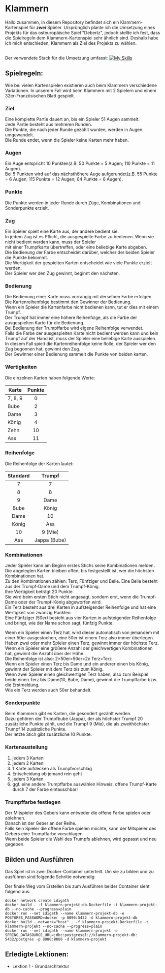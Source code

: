 # Klammern

Hallo zusammen, in diesem Repository befindet sich ein Klammern-Kartenspiel für **_zwei_** Spieler.
Ursprünglich plante ich die Umsetzung eines Projekts für das osteuropäische Spiel "Debertz", jedoch stellte ich fest,
dass die Spielregeln dem Klammern-Kartenspiel sehr ähnlich sind.
Deshalb habe ich mich entschieden, Klammern als Ziel des Projekts zu wählen.

<br>Der verwendete Stack für die Umsetzung
umfasst: [![My Skills](https://skillicons.dev/icons?i=maven,java,spring,ts,vue)](https://skillicons.dev)

## Spielregeln:

Wie bei vielen Kartenspielen existieren auch beim Klammern verschiedene Variationen.
In unserem Fall wird beim Klammern mit 2 Spielern und einem 32er-Französischen Blatt gespielt.

### Ziel

Eine komplette Partie dauert an, bis ein Spieler 51 Augen sammelt.<br>
Jede Partie besteht aus mehreren Runden.<br>
Die Punkte, die nach jeder Runde gezählt wurden, werden in Augen umgewandelt.<br>
Die Runde endet, wenn die Spieler keine Karten mehr haben.

### Augen

Ein Auge entspricht 10 Punkten(z.B. 50 Punkte = 5 Augen; 110 Punkte = 11 Augen).<br>
Bei 5 Punkten wird auf das nächsthöhere Auge aufgerundet(z.B. 55 Punkte = 6 Augen; 115 Punkte = 12 Augen; 64 Punkte = 6
Augen).<br>

### Punkte

Die Punkte werden in jeder Runde durch Züge, Kombinationen und Sonderpunkte erzielt.

### Zug

Ein Spieler spielt eine Karte aus, der andere bedient sie.<br>
In jedem Zug ist es Pflicht, die ausgespielte Farbe zu bedienen. Wenn sie nicht bedient werden kann, muss der
Spieler<br>
mit einer Trumpfkarte übertreffen, oder eine beliebige Karte abgeben.<br>
Die Bedienung der Farbe entscheidet darüber, welcher der beiden Spieler die Punkte bekommt.<br>
Die Wertigkeit der gespielten Karten entscheidet wie viele Punkte erzielt werden.<br>
Der Spieler wer den Zug gewinnt, beginnt den nächsten.

### Bedienung

Die Bedienung einer Karte muss vorrangig mit derselben Farbe erfolgen.<br>
Die Kartenreihenfolge bestimmt den Gewinner der Bedienung.<br>
Wenn ein Spieler die Kartenfarbe nicht bedienen kann, tut er dies mit einem Trumpf.<br>
Der Trumpf hat immer eine höhere Reihenfolge, als die Farbe der ausgespielten Karte für die Bedienung.<br>
Bei Bedienung der Trumpffarbe wird eigene Reihenfolge verwendet.<br>
Falls die Farbe der ausgespielten Karte nicht bedient werden kann und kein Trumpf auf der Hand ist, muss der Spieler
eine beliebige Karte ausspielen.<br>
In diesem Fall spielt die Kartenreihenfolge keine Rolle, der Spieler wer den Zug begonnen hat, gewinnt den Zug.<br>
Der Gewinner einer Bedienung sammelt die Punkte von beiden karten.<br>

### Wertigkeiten

Die einzelnen Karten haben folgende Werte:

| Karte   | Punkte |
|---------|:------:|
| 7, 8, 9 |   0    |
| Bube    |   2    |
| Dame    |   3    |
| König   |   4    |
| Zehn    |   10   |
| Ass     |   11   |

### Reihenfolge

Die Reihenfolge der Karten lautet:

| Standard |    Trumpf    |
|:--------:|:------------:|
|    7     |      7       |
|    8     |      8       |
|    9     |     Dame     |
|   Bube   |    König     |
|   Dame   |      10      |
|  König   |     Ass      |
|    10    |   9 (Mie)    |
|   Ass    | Jappa (Bube) |

### Kombinationen

Jeder Spieler kann am Beginn erstes Stichs seine Kombinationen melden.<br>
Die abgelegten Karten bleiben offen, bis festgestellt ist, wer die höchsten Kombinationen hat.<br>
Zu den Kombinationen zählen: Terz, Fünfziger und Belle. Eine Belle besteht aus der Trumpf-Dame und dem Trumpf-König.<br>
Ihre Wertigkeit beträgt 20 Punkte.<br>
Sie wird beim ersten Stich nicht angesagt, sondern erst, wenn die Trumpf-Dame oder der Trumpf-König abgeworfen wird.<br>
Ein Terz besteht aus drei Karten in aufsteigender Reihenfolge und hat eine Wertigkeit von zwanzig Punkten.<br>
Eine Fünfziger (50er) besteht aus vier Karten in aufsteigender Reihenfolge und bringt, wie der Name schon sagt, fünfzig
Punkte.<br>

Wenn ein Spieler einen Terz hat, wird dieser automatisch von jemandem mit einer 50er ausgestochen, eine 50er ist
einem Terz also immer überlegen.<br>
Haben zwei oder mehr Spieler einen Terz, gewinnt immer der höchste Terz. Wenn ein
Spieler eine größere Anzahl der gleichwertigen Kombinationen hat, gewinnt die Anzahl über der Höhe.<br>
Die Reihenfolge ist also: 2×50er>50er>2x Terz>Terz<br>
Wenn ein Spieler einen Terz bis Dame und ein anderer einen bis König, gewinnt der Spieler mit dem Terz bis zum König.
<br>
Wenn zwei Spieler einen gleichwertigen Terz haben, also zum Beispiel beide einen Terz bis Dame(10, Bube, Dame), gewinnt
die Trumpffarbe bzw. die Erstmeldung.<br>
Wie ein Terz werden auch 50er behandelt.

### Sonderpunkte

Beim Klammern gibt es Karten, die gesondert gezählt werden.<br>
Dazu gehören der Trumpfbube (Jappa), der als höchster Trumpf 20 zusätzliche Punkte zählt, und die Trumpf 9 (Mie),
die als zweithöchster Trumpf 14 zusätzliche Punkte.<br>
Der letzte Stich gibt zusätzliche 10 Punkte.

### Kartenausteilung

1. jedem 3 Karten
2. jedem 2 Karten
3. 1 Karte aufdecken als Trumpfvorschlag
4. Entscheidung ob jemand rein geht
5. jedem 3 Karten
6. ggf. eine andere Trumpffarbe auswählen Hinweis: offene Trumpf-Karte durch 7 der Farbe eintauschbar!

### Trumpffarbe festlegen

Der Mitspieler des Gebers kann entweder die offene Farbe spielen oder ablehnen.<br>
Danach ist der Geber an der Reihe.<br>
Falls kein Spieler die offene Farbe spielen möchte, kann der Mitspieler des Gebers eine Trumpffarbe vorschlagen.<br>
Wenn beide Spieler die Wahl des Trumpfs ablehnen, wird gepasst und neu gegeben.

## Bilden und Ausführen

Das Spiel ist in zwei Docker-Container unterteilt.
Um sie zu bilden und zu ausführen sind folgende Schritte notwendig:

Der finale Weg vom Erstellen bis zum Ausführen beider Container sieht folgend aus:

```
docker network create idigath
docker build . -f klammern-projekt-db.Dockerfile -t klammern-projekt-db --no-cache --progress=plain
docker run --net idigath --name klammern-projekt-db -e POSTGRES_PASSWORD=docker -p 8090:5432 -d klammern-projekt-db
docker build --network="host" . -f klammern-projekt.Dockerfile -t klammern-projekt --no-cache --progress=plain
docker run --net idigath --name klammern-projekt -e SPRING_DATASOURCE_URL=jdbc:postgresql://klammern-projekt-db:
5432/postgres -p 8080:8080 -d klammern-projekt
```

## Erledigte Lektionen:

* Lektion 1 - Grundarchitektur
